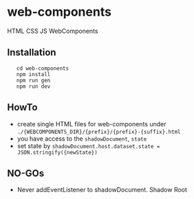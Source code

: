 # web-components
HTML CSS JS WebComponents

## Installation
```git clone https://github.com/J4H20M3/web-components.git
   cd web-components
   npm install
   npm run gen
   npm run dev
```

## HowTo
- create single HTML files for web-components under `./{WEBCOMPONENTS_DIR}/{prefix}/{prefix}-{suffix}.html`
- you have access to the `shadowDocument`, `state`
- set state by `shadowDocument.host.dataset.state = JSON.stringify({newState})`

## NO-GOs
- Never addEventListener to shadowDocument. Shadow Root
